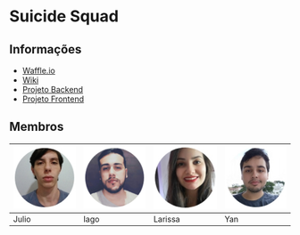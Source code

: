 # Suicide Squad

## Informações

* [Waffle.io](https://waffle.io/academiadev-jlle/wiki-suicidesquad)
* [Wiki](https://github.com/academiadev-jlle/wiki-suicidesquad)
* [Projeto Backend](https://github.com/academiadev-jlle/backend-suicidesquad)
* [Projeto Frontend](https://github.com/academiadev-jlle/frontend-suicidesquad)

## Membros

| ![Julio](../.gitbook/assets/julio-caye.jpg) | ![Iago Marinheiro](../.gitbook/assets/iago.png) | ![Larissa Lopes](../.gitbook/assets/larissa2.jpg) | ![Yan](../.gitbook/assets/yan2.jpg) |
| :--- | :--- | :--- | :--- |
|            Julio |             Iago |          Larissa |             Yan |

